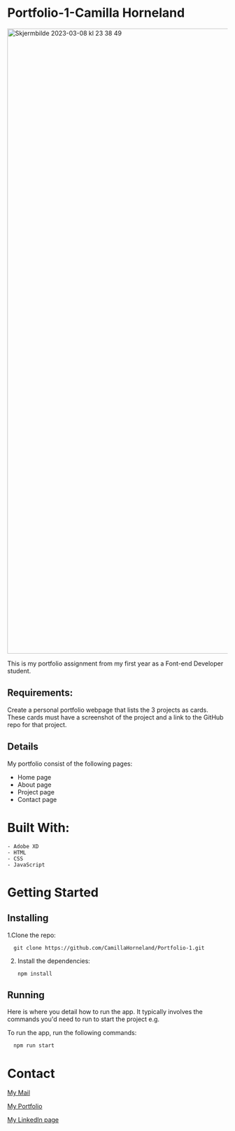 # Portfolio-1-Camilla Horneland

<img width="1429" alt="Skjermbilde 2023-03-08 kl  23 38 49" src="https://user-images.githubusercontent.com/104870685/223867594-0712aecd-3afc-49b1-99dc-be6495337f97.png">

This is my portfolio assignment from my first year as a Font-end Developer student.

## Requirements: 

Create a personal portfolio webpage that lists the 3 projects as cards. These cards must have a screenshot of the project and a link to the GitHub repo for that project.

## Details 

My portfolio consist of the following pages:

-	Home page
-	About page
-	Project page
-	Contact page

# Built With:

    - Adobe XD
    - HTML
    - CSS
    - JavaScript
    
# Getting Started

## Installing

1.Clone the repo:

      git clone https://github.com/CamillaHorneland/Portfolio-1.git

2. Install the dependencies:

       npm install

## Running

Here is where you detail how to run the app. It typically involves the commands you'd need to run to start the project e.g.

To run the app, run the following commands:

      npm run start
      
# Contact

<a href="mailto:hornikkene@gmail.com?">My Mail</a> 

<a href="https://portfoliocamillahorneland.netlify.app/">My Portfolio</a>

<a href="https://www.linkedin.com/in/camilla-horneland-706bb5239/">My LinkedIn page</a>    
